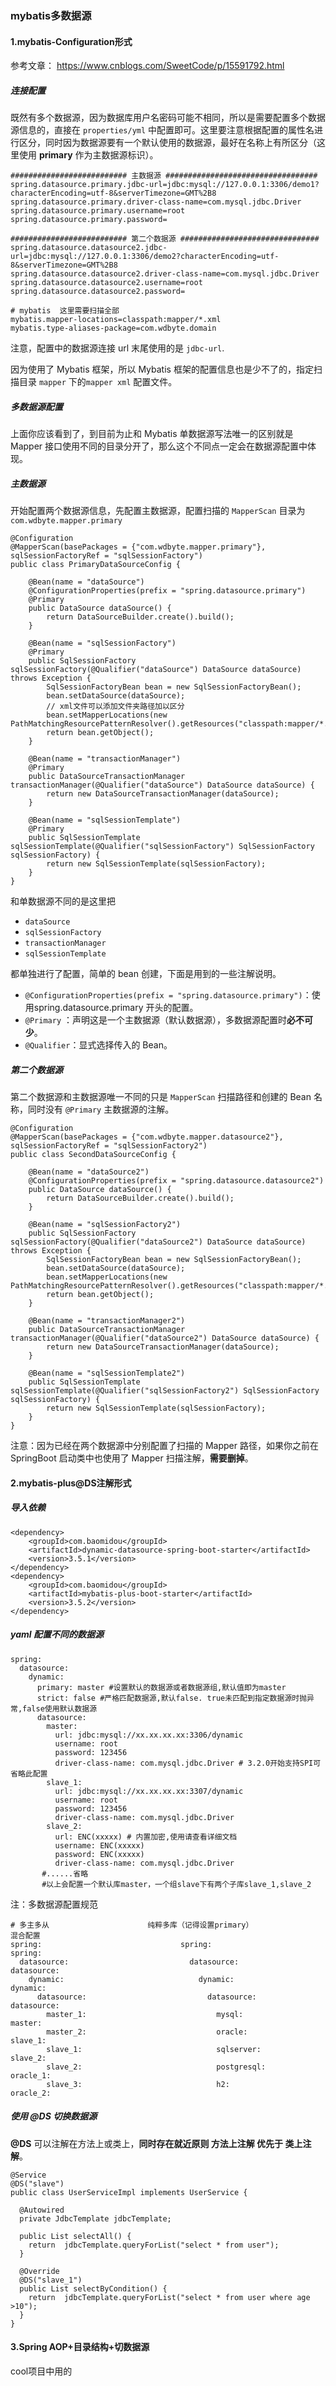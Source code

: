 ### mybatis多数据源

#### 1.mybatis-Configuration形式

参考文章：  https://www.cnblogs.com/SweetCode/p/15591792.html

##### 连接配置

既然有多个数据源，因为数据库用户名密码可能不相同，所以是需要配置多个数据源信息的，直接在 `properties/yml` 中配置即可。这里要注意根据配置的属性名进行区分，同时因为数据源要有一个默认使用的数据源，最好在名称上有所区分（这里使用 **primary** 作为主数据源标识）。

```
########################## 主数据源 ##################################
spring.datasource.primary.jdbc-url=jdbc:mysql://127.0.0.1:3306/demo1?characterEncoding=utf-8&serverTimezone=GMT%2B8
spring.datasource.primary.driver-class-name=com.mysql.jdbc.Driver
spring.datasource.primary.username=root
spring.datasource.primary.password=

########################## 第二个数据源 ###############################
spring.datasource.datasource2.jdbc-url=jdbc:mysql://127.0.0.1:3306/demo2?characterEncoding=utf-8&serverTimezone=GMT%2B8
spring.datasource.datasource2.driver-class-name=com.mysql.jdbc.Driver
spring.datasource.datasource2.username=root
spring.datasource.datasource2.password=

# mybatis  这里需要扫描全部
mybatis.mapper-locations=classpath:mapper/*.xml
mybatis.type-aliases-package=com.wdbyte.domain
```

注意，配置中的数据源连接 url 末尾使用的是 `jdbc-url`.

因为使用了 Mybatis 框架，所以 Mybatis 框架的配置信息也是少不了的，指定扫描目录 `mapper` 下的`mapper xml` 配置文件。

##### 多数据源配置

上面你应该看到了，到目前为止和 Mybatis 单数据源写法唯一的区别就是 Mapper 接口使用不同的目录分开了，那么这个不同点一定会在数据源配置中体现。

##### 主数据源

开始配置两个数据源信息，先配置主数据源，配置扫描的 `MapperScan` 目录为 `com.wdbyte.mapper.primary`

```
@Configuration
@MapperScan(basePackages = {"com.wdbyte.mapper.primary"}, sqlSessionFactoryRef = "sqlSessionFactory")
public class PrimaryDataSourceConfig {

    @Bean(name = "dataSource")
    @ConfigurationProperties(prefix = "spring.datasource.primary")
    @Primary
    public DataSource dataSource() {
        return DataSourceBuilder.create().build();
    }

    @Bean(name = "sqlSessionFactory")
    @Primary
    public SqlSessionFactory sqlSessionFactory(@Qualifier("dataSource") DataSource dataSource) throws Exception {
        SqlSessionFactoryBean bean = new SqlSessionFactoryBean();
        bean.setDataSource(dataSource);
        // xml文件可以添加文件夹路径加以区分
        bean.setMapperLocations(new PathMatchingResourcePatternResolver().getResources("classpath:mapper/*.xml"));
        return bean.getObject();
    }

    @Bean(name = "transactionManager")
    @Primary
    public DataSourceTransactionManager transactionManager(@Qualifier("dataSource") DataSource dataSource) {
        return new DataSourceTransactionManager(dataSource);
    }

    @Bean(name = "sqlSessionTemplate")
    @Primary
    public SqlSessionTemplate sqlSessionTemplate(@Qualifier("sqlSessionFactory") SqlSessionFactory sqlSessionFactory) {
        return new SqlSessionTemplate(sqlSessionFactory);
    }
}
```

和单数据源不同的是这里把

- `dataSource`
- `sqlSessionFactory`
- `transactionManager`
- `sqlSessionTemplate`

都单独进行了配置，简单的 bean 创建，下面是用到的一些注解说明。

- `@ConfigurationProperties(prefix = "spring.datasource.primary")`：使用spring.datasource.primary 开头的配置。
- `@Primary` ：声明这是一个主数据源（默认数据源），多数据源配置时**必不可少**。
- `@Qualifier`：显式选择传入的 Bean。

##### 第二个数据源

第二个数据源和主数据源唯一不同的只是 `MapperScan` 扫描路径和创建的 Bean 名称，同时没有 `@Primary` 主数据源的注解。

```
@Configuration
@MapperScan(basePackages = {"com.wdbyte.mapper.datasource2"}, sqlSessionFactoryRef = "sqlSessionFactory2")
public class SecondDataSourceConfig {

    @Bean(name = "dataSource2")
    @ConfigurationProperties(prefix = "spring.datasource.datasource2")
    public DataSource dataSource() {
        return DataSourceBuilder.create().build();
    }

    @Bean(name = "sqlSessionFactory2")
    public SqlSessionFactory sqlSessionFactory(@Qualifier("dataSource2") DataSource dataSource) throws Exception {
        SqlSessionFactoryBean bean = new SqlSessionFactoryBean();
        bean.setDataSource(dataSource);
        bean.setMapperLocations(new PathMatchingResourcePatternResolver().getResources("classpath:mapper/*.xml"));
        return bean.getObject();
    }

    @Bean(name = "transactionManager2")
    public DataSourceTransactionManager transactionManager(@Qualifier("dataSource2") DataSource dataSource) {
        return new DataSourceTransactionManager(dataSource);
    }

    @Bean(name = "sqlSessionTemplate2")
    public SqlSessionTemplate sqlSessionTemplate(@Qualifier("sqlSessionFactory2") SqlSessionFactory sqlSessionFactory) {
        return new SqlSessionTemplate(sqlSessionFactory);
    }
}
```

注意：因为已经在两个数据源中分别配置了扫描的 Mapper 路径，如果你之前在 SpringBoot 启动类中也使用了 Mapper 扫描注解，**需要删掉**。

#### 2.mybatis-plus@DS注解形式

##### 导入依赖

```
<dependency>
    <groupId>com.baomidou</groupId>
    <artifactId>dynamic-datasource-spring-boot-starter</artifactId>
    <version>3.5.1</version>
</dependency>
<dependency>
    <groupId>com.baomidou</groupId>
    <artifactId>mybatis-plus-boot-starter</artifactId>
    <version>3.5.2</version>
</dependency>
```

##### yaml 配置不同的数据源

```
spring:
  datasource:
    dynamic:
      primary: master #设置默认的数据源或者数据源组,默认值即为master
      strict: false #严格匹配数据源,默认false. true未匹配到指定数据源时抛异常,false使用默认数据源
      datasource:
        master:
          url: jdbc:mysql://xx.xx.xx.xx:3306/dynamic
          username: root
          password: 123456
          driver-class-name: com.mysql.jdbc.Driver # 3.2.0开始支持SPI可省略此配置
        slave_1:
          url: jdbc:mysql://xx.xx.xx.xx:3307/dynamic
          username: root
          password: 123456
          driver-class-name: com.mysql.jdbc.Driver
        slave_2:
          url: ENC(xxxxx) # 内置加密,使用请查看详细文档
          username: ENC(xxxxx)
          password: ENC(xxxxx)
          driver-class-name: com.mysql.jdbc.Driver
       #......省略
       #以上会配置一个默认库master，一个组slave下有两个子库slave_1,slave_2
```

注：多数据源配置规范

```
# 多主多从                      纯粹多库（记得设置primary）                   混合配置
spring:                               spring:                               spring:
  datasource:                           datasource:                           datasource:
    dynamic:                              dynamic:                              dynamic:
      datasource:                           datasource:                           datasource:
        master_1:                             mysql:                                master:
        master_2:                             oracle:                               slave_1:
        slave_1:                              sqlserver:                            slave_2:
        slave_2:                              postgresql:                           oracle_1:
        slave_3:                              h2:                                   oracle_2:
```

##### 使用 **@DS** 切换数据源

**@DS** 可以注解在方法上或类上，**同时存在就近原则 方法上注解 优先于 类上注解**。

```
@Service
@DS("slave")
public class UserServiceImpl implements UserService {

  @Autowired
  private JdbcTemplate jdbcTemplate;

  public List selectAll() {
    return  jdbcTemplate.queryForList("select * from user");
  }
  
  @Override
  @DS("slave_1")
  public List selectByCondition() {
    return  jdbcTemplate.queryForList("select * from user where age >10");
  }
}
```

#### 3.Spring AOP+目录结构+切数据源

cool项目中用的